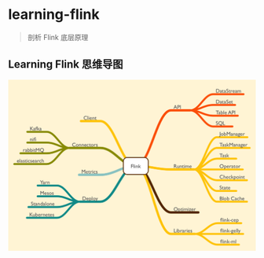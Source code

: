 # learning-flink
>剖析 Flink 底层原理

## Learning Flink 思维导图
![Flink 架构思维导图](./docs/images/flink-mindnode.png)
